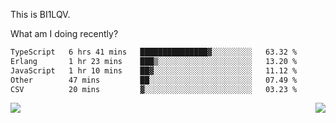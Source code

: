 This is BI1LQV.

What am I doing recently?

<!--START_SECTION:waka-->

```txt
TypeScript   6 hrs 41 mins   ███████████████▓░░░░░░░░░   63.32 %
Erlang       1 hr 23 mins    ███▒░░░░░░░░░░░░░░░░░░░░░   13.20 %
JavaScript   1 hr 10 mins    ██▓░░░░░░░░░░░░░░░░░░░░░░   11.12 %
Other        47 mins         ██░░░░░░░░░░░░░░░░░░░░░░░   07.49 %
CSV          20 mins         ▓░░░░░░░░░░░░░░░░░░░░░░░░   03.23 %
```

<!--END_SECTION:waka-->
<img align="right" src="https://github-readme-stats.vercel.app/api?username=bi1lqv&show_icons=true&count_private=true">

<img src="https://metrics.lecoq.io/bi1lqv?template=classic&base.activity=0&base.community=0&base.repositories=0&base.metadata=0&isocalendar=1&base=header%2C%20activity%2C%20community%2C%20repositories%2C%20metadata&base.indepth=false&base.hireable=false&isocalendar=false&isocalendar.duration=full-year&config.timezone=Asia%2FShanghai">
